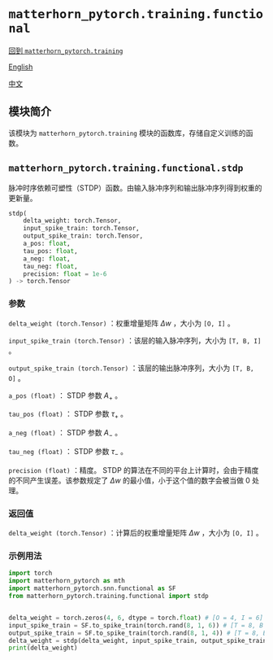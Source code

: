 # `matterhorn_pytorch.training.functional`

[回到 `matterhorn_pytorch.training`](./README.md)

[English](../../en_us/training/1_functional.md)

[中文](../../zh_cn/training/1_functional.md)

## 模块简介

该模块为 `matterhorn_pytorch.training` 模块的函数库，存储自定义训练的函数。

## `matterhorn_pytorch.training.functional.stdp`

脉冲时序依赖可塑性（STDP）函数。由输入脉冲序列和输出脉冲序列得到权重的更新量。

```python
stdp(
    delta_weight: torch.Tensor,
    input_spike_train: torch.Tensor,
    output_spike_train: torch.Tensor,
    a_pos: float,
    tau_pos: float,
    a_neg: float,
    tau_neg: float,
    precision: float = 1e-6
) -> torch.Tensor
```

### 参数

`delta_weight (torch.Tensor)` ：权重增量矩阵 $\Delta w$ ，大小为 `[O, I]` 。

`input_spike_train (torch.Tensor)` ：该层的输入脉冲序列，大小为 `[T, B, I]` 。

`output_spike_train (torch.Tensor)` ：该层的输出脉冲序列，大小为 `[T, B, O]` 。

`a_pos (float)` ： STDP 参数 $A_{+}$ 。

`tau_pos (float)` ： STDP 参数 $\tau_{+}$ 。

`a_neg (float)` ： STDP 参数 $A_{-}$ 。

`tau_neg (float)` ： STDP 参数 $\tau_{-}$ 。

`precision (float)` ：精度。 STDP 的算法在不同的平台上计算时，会由于精度的不同产生误差。该参数规定了 $\Delta w$ 的最小值，小于这个值的数字会被当做 $0$ 处理。

### 返回值

`delta_weight (torch.Tensor)` ：计算后的权重增量矩阵 $\Delta w$ ，大小为 `[O, I]` 。

### 示例用法

```python
import torch
import matterhorn_pytorch as mth
import matterhorn_pytorch.snn.functional as SF
from matterhorn_pytorch.training.functional import stdp


delta_weight = torch.zeros(4, 6, dtype = torch.float) # [O = 4, I = 6]
input_spike_train = SF.to_spike_train(torch.rand(8, 1, 6)) # [T = 8, B = 1, I = 6]
output_spike_train = SF.to_spike_train(torch.rand(8, 1, 4)) # [T = 8, B = 1, O = 4]
delta_weight = stdp(delta_weight, input_spike_train, output_spike_train, 0.2, 2, 0.2, 2)
print(delta_weight)
```